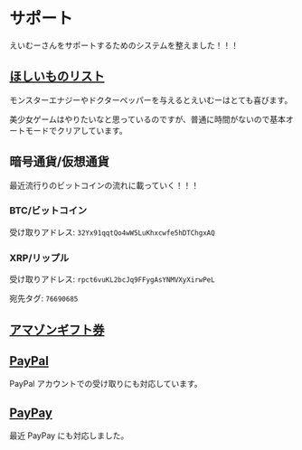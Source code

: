 # サポート

えいむーさんをサポートするためのシステムを整えました！！！

## [ほしいものリスト](https://www.amazon.jp/hz/wishlist/ls/1OVWKJ7C5R9XK?ref_=wl_share)

モンスターエナジーやドクターペッパーを与えるとえいむーはとても喜びます。

美少女ゲームはやりたいなと思っているのですが、普通に時間がないので基本オートモードでクリアしています。

## 暗号通貨/仮想通貨

最近流行りのビットコインの流れに載っていく！！！

### BTC/ビットコイン

受け取りアドレス: `32Yx91qqtQo4wW5LuKhxcwfe5hDTChgxAQ`

### XRP/リップル

受け取りアドレス: `rpct6vuKL2bcJq9FFygAsYNMVXyXirwPeL`

宛先タグ: `76690685`

## [アマゾンギフト券](/amazongiftcode)

## [PayPal](https://paypal.me/salmonia)

PayPal アカウントでの受け取りにも対応しています。

## [PayPay](https://qr.paypay.ne.jp/4MmLv1faPVCKdP6z)

最近 PayPay にも対応しました。
